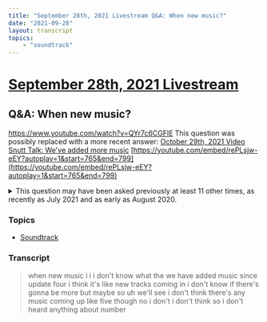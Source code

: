 ```yaml
---
title: "September 28th, 2021 Livestream Q&A: When new music?"
date: "2021-09-28"
layout: transcript
topics:
    - "soundtrack"
---
```

# [September 28th, 2021 Livestream](../2021-09-28.md)
## Q&A: When new music?
https://www.youtube.com/watch?v=QYr7c6CGFlE
This question was possibly replaced with a more recent answer: [October 29th, 2021 Video Snutt Talk: We've added more music](./yt-rePLsjw-eEY,765.7983666666667,798.4977.md) [https://youtube.com/embed/rePLsjw-eEY?autoplay=1&start=765&end=799](https://youtube.com/embed/rePLsjw-eEY?autoplay=1&start=765&end=799)

<details>
<summary>This question may have been asked previously at least 11 other times, as recently as July 2021 and as early as August 2020.</summary>

* [July 13th, 2021 Livestream Q&A: Are you adding more music to the game?](./yt-TvhHf9MdjIw.md) [https://www.youtube.com/watch?v=TvhHf9MdjIw](https://www.youtube.com/watch?v=TvhHf9MdjIw)
* [March 9th, 2021 Livestream Q&A: Will the soundtrack be expanded before 1.0?](./yt-Is1WuIaWXGE.md) [https://www.youtube.com/watch?v=Is1WuIaWXGE](https://www.youtube.com/watch?v=Is1WuIaWXGE)
* [February 23rd, 2021 Livestream Q&A: Music?](./yt-dpSP-189CmA.md) [https://www.youtube.com/watch?v=dpSP-189CmA](https://www.youtube.com/watch?v=dpSP-189CmA)
* [February 23rd, 2021 Livestream Q&A: Any more music tracks coming?](./yt-bzqL0DGULFM.md) [https://www.youtube.com/watch?v=bzqL0DGULFM](https://www.youtube.com/watch?v=bzqL0DGULFM)
* [January 26th, 2021 Livestream Q&A: New music theme coming?](./yt-3Xf0xozi8zc.md) [https://www.youtube.com/watch?v=3Xf0xozi8zc](https://www.youtube.com/watch?v=3Xf0xozi8zc)
* [January 26th, 2021 Livestream Q&A: The music is awesome, can you add some more?](./yt-O53AjVF79aE.md) [https://www.youtube.com/watch?v=O53AjVF79aE](https://www.youtube.com/watch?v=O53AjVF79aE)
* [October 20th, 2020 Livestream Q&A: Love the Music, but are there plans for more?](./yt-mb06RrILKmA.md) [https://www.youtube.com/watch?v=mb06RrILKmA](https://www.youtube.com/watch?v=mb06RrILKmA)
* [October 20th, 2020 Livestream Q&A: Will there be new music in the future?](./yt-xj188eYVJJQ.md) [https://www.youtube.com/watch?v=xj188eYVJJQ](https://www.youtube.com/watch?v=xj188eYVJJQ)
* [September 8th, 2020 Livestream Q&A: Any new additions to the music planned?](./yt-RKfqg8EOZgE.md) [https://www.youtube.com/watch?v=RKfqg8EOZgE](https://www.youtube.com/watch?v=RKfqg8EOZgE)
* [September 1st, 2020 Livestream Q&A: Are you considering adding more music to the game?](./yt-iDyPOcW0o5E.md) [https://www.youtube.com/watch?v=iDyPOcW0o5E](https://www.youtube.com/watch?v=iDyPOcW0o5E)
* [August 25th, 2020 Livestream Q&A: Will there be any new music soundtracks in the future?](./yt-vg0kvdyXANY.md) [https://www.youtube.com/watch?v=vg0kvdyXANY](https://www.youtube.com/watch?v=vg0kvdyXANY)
</details>


### Topics
* [Soundtrack](../topics/soundtrack.md)

### Transcript

> when new music i i i don't know what the we have added music since update four i think it's like new tracks coming in i don't know if there's gonna be more but maybe so uh we'll see i don't think there's any music coming up like five though no i don't i don't think so i don't heard anything about number
